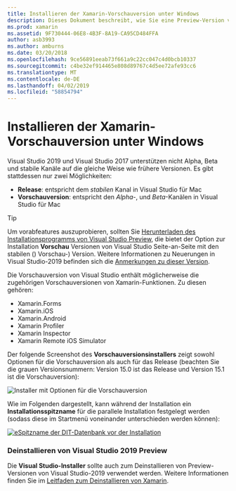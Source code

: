 ```yaml
---
title: Installieren der Xamarin-Vorschauversion unter Windows
description: Dieses Dokument beschreibt, wie Sie eine Preview-Version von Xamarin auf Visual Studio-2019 zu installieren, mit der Preview-Release-Kanal.
ms.prod: xamarin
ms.assetid: 9F730444-06E8-4B3F-8A19-CA95CD484FFA
author: asb3993
ms.author: amburns
ms.date: 03/20/2018
ms.openlocfilehash: 9ce56891eeab73f661a9c22cc047c4d0bcb10337
ms.sourcegitcommit: c4be32ef914465e808d89767c4d5ee72afe93cc6
ms.translationtype: MT
ms.contentlocale: de-DE
ms.lasthandoff: 04/02/2019
ms.locfileid: "58854794"
---
```

# <a name="installing-xamarin-preview-on-windows"></a>Installieren der Xamarin-Vorschauversion unter Windows

Visual Studio 2019 und Visual Studio 2017 unterstützen nicht Alpha, Beta und stabile Kanäle auf die gleiche Weise wie frühere Versionen. Es gibt stattdessen nur zwei Möglichkeiten:

- **Release**: entspricht dem _stabilen_ Kanal in Visual Studio für Mac
- **Vorschauversion**: entspricht den _Alpha_-, und _Beta_-Kanälen in Visual Studio für Mac

> [!TIP]
> Um vorabfeatures auszuprobieren, sollten Sie [Herunterladen des Installationsprogramms von Visual Studio Preview](https://visualstudio.microsoft.com/vs/preview/), die bietet der Option zur Installation **Vorschau** Versionen von Visual Studio Seite-an-Seite mit den stabilen () Vorschau-) Version. Weitere Informationen zu Neuerungen in Visual Studio-2019 befinden sich die [Anmerkungen zu dieser Version](https://docs.microsoft.com/visualstudio/releases/2019/release-notes).

Die Vorschauversion von Visual Studio enthält möglicherweise die zugehörigen Vorschauversionen von Xamarin-Funktionen. Zu diesen gehören:

- Xamarin.Forms
- Xamarin.iOS
- Xamarin.Android
- Xamarin Profiler
- Xamarin Inspector
- Xamarin Remote iOS Simulator

Der folgende Screenshot des **Vorschauversionsinstallers** zeigt sowohl Optionen für die Vorschauversion als auch für das Release (beachten Sie die grauen Versionsnummern: Version 15.0 ist das Release und Version 15.1 ist die Vorschauversion):

![Installer mit Optionen für die Vorschauversion](windows-images/vs2017-installer.jpg)

Wie im Folgenden dargestellt, kann während der Installation ein **Installationsspitzname** für die parallele Installation festgelegt werden (sodass diese im Startmenü voneinander unterschieden werden können):

[![eSpitzname der DIT-Datenbank vor der Installation](windows-images/vs2017-nickname-sml.png "bearbeiten Spitzname vor der Installation")](windows-images/vs2017-nickname.png#lightbox)

### <a name="uninstalling-visual-studio-2019-preview"></a>Deinstallieren von Visual Studio 2019 Preview

Die **Visual Studio-Installer** sollte auch zum Deinstallieren von Preview-Versionen von Visual Studio-2019 verwendet werden. Weitere Informationen finden Sie im [Leitfaden zum Deinstallieren von Xamarin](uninstalling-xamarin.md#uninstallvs2017).
